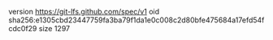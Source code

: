 version https://git-lfs.github.com/spec/v1
oid sha256:e1305cbd23447759fa3ba79f1da1e0c008c2d80bfe475684a17efd54fcdc0f29
size 1297
